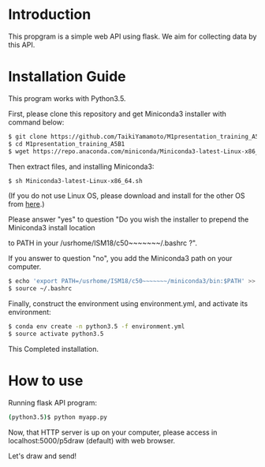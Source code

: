 # Introduction
This propgram is a simple web API using flask. We aim for collecting data by this API.

# Installation Guide

This program works with Python3.5.

First, please clone this repository and  get Miniconda3 installer with command below:

```sh
$ git clone https://github.com/TaikiYamamoto/M1presentation_training_A5B1.git
$ cd M1presentation_training_A5B1
$ wget https://repo.anaconda.com/miniconda/Miniconda3-latest-Linux-x86_64.sh
```

Then extract files, and installing Miniconda3:

```sh
$ sh Miniconda3-latest-Linux-x86_64.sh
```

(If you do not use Linux OS, please download and install for the other OS from [here](https://conda.io/miniconda.html).)

Please answer "yes" to question "Do you wish the installer to prepend the Miniconda3 install location

to PATH in your /usrhome/ISM18/c50~~~~~~~/.bashrc ?".

If you answer to question "no", you add the Miniconda3 path on your computer.

```sh
$ echo 'export PATH=/usrhome/ISM18/c50~~~~~~~/miniconda3/bin:$PATH' >> ~/.bashrc
$ source ~/.bashrc
```

Finally, construct the environment using environment.yml, and activate its environment:

```sh
$ conda env create -n python3.5 -f environment.yml
$ source activate python3.5
```

This Completed installation.

# How to use

Running flask API program:

```sh
(python3.5)$ python myapp.py
```

Now, that HTTP server is up on your computer, please access in localhost:5000/p5draw (default) with web browser.

Let's draw and send!
